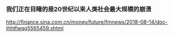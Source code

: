 ### 我们正在目睹的是20世纪以来人类社会最大规模的崩溃
http://finance.sina.com.cn/money/future/fmnews/2018-08-14/doc-ihhtfwqq5565459.shtml